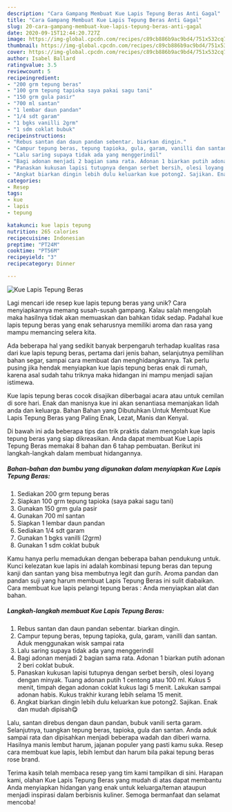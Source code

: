 ```yaml
---
description: "Cara Gampang Membuat Kue Lapis Tepung Beras Anti Gagal"
title: "Cara Gampang Membuat Kue Lapis Tepung Beras Anti Gagal"
slug: 20-cara-gampang-membuat-kue-lapis-tepung-beras-anti-gagal
date: 2020-09-15T12:44:20.727Z
image: https://img-global.cpcdn.com/recipes/c89cb886b9ac9bd4/751x532cq70/kue-lapis-tepung-beras-foto-resep-utama.jpg
thumbnail: https://img-global.cpcdn.com/recipes/c89cb886b9ac9bd4/751x532cq70/kue-lapis-tepung-beras-foto-resep-utama.jpg
cover: https://img-global.cpcdn.com/recipes/c89cb886b9ac9bd4/751x532cq70/kue-lapis-tepung-beras-foto-resep-utama.jpg
author: Isabel Ballard
ratingvalue: 3.5
reviewcount: 5
recipeingredient:
- "200 grm tepung beras"
- "100 grm tepung tapioka saya pakai sagu tani"
- "150 grm gula pasir"
- "700 ml santan"
- "1 lembar daun pandan"
- "1/4 sdt garam"
- "1 bgks vanilli 2grm"
- "1 sdm coklat bubuk"
recipeinstructions:
- "Rebus santan dan daun pandan sebentar. biarkan dingin."
- "Campur tepung beras, tepung tapioka, gula, garam, vanilli dan santan. Aduk menggunakan wisk sampai rata"
- "Lalu saring supaya tidak ada yang menggerindil"
- "Bagi adonan menjadi 2 bagian sama rata. Adonan 1 biarkan putih adonan 2 beri coklat bubuk."
- "Panaskan kukusan lapisi tutupnya dengan serbet bersih, olesi loyang dengan minyak. Tuang adonan putih 1 centong atau 100 ml. Kukus 5 menit, timpah degan adonan coklat kukus lagi 5 menit. Lakukan sampai adonan habis. Kukus trakhir kurang lebih selama 15 menit."
- "Angkat biarkan dingin lebih dulu keluarkan kue potong2. Sajikan. Enak dan mudah dipisah😋"
categories:
- Resep
tags:
- kue
- lapis
- tepung

katakunci: kue lapis tepung 
nutrition: 265 calories
recipecuisine: Indonesian
preptime: "PT24M"
cooktime: "PT56M"
recipeyield: "3"
recipecategory: Dinner

---
```



![Kue Lapis Tepung Beras](https://img-global.cpcdn.com/recipes/c89cb886b9ac9bd4/751x532cq70/kue-lapis-tepung-beras-foto-resep-utama.jpg)

Lagi mencari ide resep kue lapis tepung beras yang unik? Cara menyiapkannya memang susah-susah gampang. Kalau salah mengolah maka hasilnya tidak akan memuaskan dan bahkan tidak sedap. Padahal kue lapis tepung beras yang enak seharusnya memiliki aroma dan rasa yang mampu memancing selera kita.

Ada beberapa hal yang sedikit banyak berpengaruh terhadap kualitas rasa dari kue lapis tepung beras, pertama dari jenis bahan, selanjutnya pemilihan bahan segar, sampai cara membuat dan menghidangkannya. Tak perlu pusing jika hendak menyiapkan kue lapis tepung beras enak di rumah, karena asal sudah tahu triknya maka hidangan ini mampu menjadi sajian istimewa.

Kue lapis tepung beras cocok disajikan diberbagai acara atau untuk cemilan di sore hari. Enak dan manisnya kue ini akan senantiasa memanjakan lidah anda dan keluarga. Bahan Bahan yang Dibutuhkan Untuk Membuat Kue Lapis Tepung Beras yang Paling Enak, Lezat, Manis dan Kenyal.


Di bawah ini ada beberapa tips dan trik praktis dalam mengolah kue lapis tepung beras yang siap dikreasikan. Anda dapat membuat Kue Lapis Tepung Beras memakai 8 bahan dan 6 tahap pembuatan. Berikut ini langkah-langkah dalam membuat hidangannya.

<!--inarticleads1-->

##### Bahan-bahan dan bumbu yang digunakan dalam menyiapkan Kue Lapis Tepung Beras:

1. Sediakan 200 grm tepung beras
1. Siapkan 100 grm tepung tapioka (saya pakai sagu tani)
1. Gunakan 150 grm gula pasir
1. Gunakan 700 ml santan
1. Siapkan 1 lembar daun pandan
1. Sediakan 1/4 sdt garam
1. Gunakan 1 bgks vanilli (2grm)
1. Gunakan 1 sdm coklat bubuk


Kamu hanya perlu memadukan dengan beberapa bahan pendukung untuk. Kunci kelezatan kue lapis ini adalah kombinasi tepung beras dan tepung kanji dan santan yang bisa membutnya legit dan gurih. Aroma pandan dan pandan suji yang harum membuat Lapis Tepung Beras ini sulit diabaikan. Cara membuat kue lapis pelangi tepung beras : Anda menyiapkan alat dan bahan. 

<!--inarticleads2-->

##### Langkah-langkah membuat Kue Lapis Tepung Beras:

1. Rebus santan dan daun pandan sebentar. biarkan dingin.
1. Campur tepung beras, tepung tapioka, gula, garam, vanilli dan santan. Aduk menggunakan wisk sampai rata
1. Lalu saring supaya tidak ada yang menggerindil
1. Bagi adonan menjadi 2 bagian sama rata. Adonan 1 biarkan putih adonan 2 beri coklat bubuk.
1. Panaskan kukusan lapisi tutupnya dengan serbet bersih, olesi loyang dengan minyak. Tuang adonan putih 1 centong atau 100 ml. Kukus 5 menit, timpah degan adonan coklat kukus lagi 5 menit. Lakukan sampai adonan habis. Kukus trakhir kurang lebih selama 15 menit.
1. Angkat biarkan dingin lebih dulu keluarkan kue potong2. Sajikan. Enak dan mudah dipisah😋


Lalu, santan direbus dengan daun pandan, bubuk vanili serta garam. Selanjutnya, tuangkan tepung beras, tapioka, gula dan santan. Anda aduk sampai rata dan dipisahkan menjadi beberapa wadah dan diberi warna. Hasilnya manis lembut harum, jajanan populer yang pasti kamu suka. Resep cara membuat kue lapis, lebih lembut dan harum bila pakai tepung beras rose brand. 

Terima kasih telah membaca resep yang tim kami tampilkan di sini. Harapan kami, olahan Kue Lapis Tepung Beras yang mudah di atas dapat membantu Anda menyiapkan hidangan yang enak untuk keluarga/teman ataupun menjadi inspirasi dalam berbisnis kuliner. Semoga bermanfaat dan selamat mencoba!
